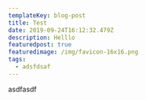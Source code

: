 ```yaml
---
templateKey: blog-post
title: Test
date: 2019-09-24T16:12:32.479Z
description: Helllo
featuredpost: true
featuredimage: /img/favicon-16x16.png
tags:
  - adsfdsaf
---
```

asdfasdf
